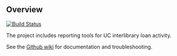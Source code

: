 ## Overview

[![Build Status](https://travis-ci.org/cdlib/ill-reports.svg?branch=develop)](https://travis-ci.org/cdlib/ill-reports)

The project includes reporting tools for UC interlibrary loan activity.

See the [Github wiki](https://github.com/cdlib/ill-reports/wiki) for documentation and troubleshooting.
